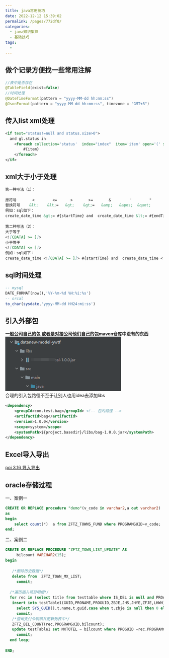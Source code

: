 ```yaml
---
title: java常用技巧
date: 2022-12-12 15:39:02
permalink: /pages/772df0/
categories:
  - java知识集锦
  - 基础技巧
tags:
  - 
---
```


## 做个记录方便找一些常用注解
```java
//表中是否存在
@TableField(exist=false)
//时间处理
@DateTimeFormat(pattern = "yyyy-MM-dd hh:mm:ss")
@JsonFormat(pattern = "yyyy-MM-dd hh:mm:ss", timezone = "GMT+8")
```
## 传入list xml处理
```xml
<if test="status!=null and status.size>0">
  and gl.status in
    <foreach collection='status'  index="index"  item='item' open='(' separator=',' close=')'>
        #{item}
    </foreach>
</if>
```
## xml大于小于处理
```md
第一种写法（1）：

原符号       <        <=      >       >=       &        '        "
替换符号    &lt;    &lt;=   &gt;    &gt;=   &amp;   &apos;  &quot;
例如：sql如下：
create_date_time &gt;= #{startTime} and  create_date_time &lt;= #{endTime}

第二种写法（2）：
大于等于
<![CDATA[ >= ]]>
小于等于
<![CDATA[ <= ]]>
例如：sql如下：
create_date_time <![CDATA[ >= ]]> #{startTime} and  create_date_time <![CDATA[ <= ]]> #{endTime}
```
## sql时间处理
```sql
-- mysql
DATE_FORMAT(now(),'%Y-%m-%d %H:%i:%s')
-- orcal
to_char(sysdate,'yyyy-MM-dd HH24:mi:ss')
```
## 引入外部包
**一般公司自己的包 或者是对接公司他们自己的包maven仓库中没有的东西**\
![img](../../.vuepress/public/img/blog/Snipaste_2022-12-13_16-09-16.png)\
合理的引入包路径不至于让别人也用idea去添加libs
```xml
<dependency>
    <groupId>com.test.bag</groupId> <!-- 包内路径 -->
    <artifactId>bag</artifactId>
    <version>1.0.0</version>
    <scope>system</scope>
    <systemPath>${project.basedir}/libs/bag-1.0.0.jar</systemPath>
</dependency>
```
## Excel导入导出
[poi 3.16 导入导出](https://blog.csdn.net/sunnyzyq/article/details/121994504)

## oracle存储过程
一、案例一
```sql
CREATE OR REPLACE procedure "demo"(v_code in varchar2,a out varchar2)
as
begin
    select count(*)  a from ZFTZ_TOWNS_FUND where PROGRAMGUID=v_code;
end;
```
二、案例二
```sql
CREATE OR REPLACE PROCEDURE "ZFTZ_TOWN_LIST_UPDATE" AS
	 bilcount VARCHAR2(15);
begin

   /*删除历史数据*/
   delete from  ZFTZ_TOWN_MX_LIST;
	 commit;
	 
  /*遍历插入项目明细*/
  for rec in (select title from testtable where IS_DEL is null and PROASCRIPTION is not null) loop
   insert into testTable1(GUID,PRONAME,PROGUID,ZBJE,JHS,JHYE,ZFJE,LHWH)
	 select SYS_GUID(),t.name,t.guid,case when t.zbje is null then 0 else t.zbje end zbje,case when t.jhs is null then 0 else t.jhs end jhs,case when t.jhye is null then 0 else t.jhye end jhye,case when t.zfmoney is null then 0 else t.zfmoney end zfmoney,t.SUMMARY from V_ZFTZ_test t where t.guid = rec.PROGRAMGUID;
	 commit;
   /*查询支付令明细并更新到表中*/
   ZFTZ_BIL_COUNT(rec.PROGRAMGUID,bilcount);
   update testTable1 set MXTOTEL = bilcount where PROGUID =rec.PROGRAMGUID;
	 commit;
  end loop;

END;
```
